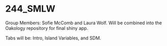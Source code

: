# 244_SMLW
Group Members: Sofie McComb and Laura Wolf.
Will be combined into the Oakology repository for final shiny app.

Tabs will be: Intro, Island Variables, and SDM.
